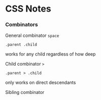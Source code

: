# CSS Notes

### Combinators
General combinator `space`

`.parent .child`

works for any child regardless of how deep

Child combinator `>`

`.parent > .child`

only works on direct descendants

Sibling combinator
